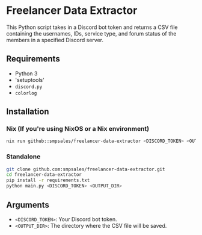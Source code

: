 # Freelancer Data Extractor

This Python script takes in a Discord bot token and returns a CSV file containing the usernames, 
IDs, service type, and forum status of the members in a specified Discord server.

## Requirements
- Python 3
- 'setuptools'
- `discord.py`
- `colorlog`

## Installation

### Nix (If you're using NixOS or a Nix environment)
```bash
nix run github::smpsales/freelancer-data-extractor <DISCORD_TOKEN> <OUTPUT_DIR>
```

### Standalone
```bash
git clone github.com:smpsales/freelancer-data-extractor.git
cd freelancer-data-extractor
pip install -r requirements.txt
python main.py <DISCORD_TOKEN> <OUTPUT_DIR>
```

## Arguments

- `<DISCORD_TOKEN>`: Your Discord bot token.
- `<OUTPUT_DIR>`: The directory where the CSV file will be saved.